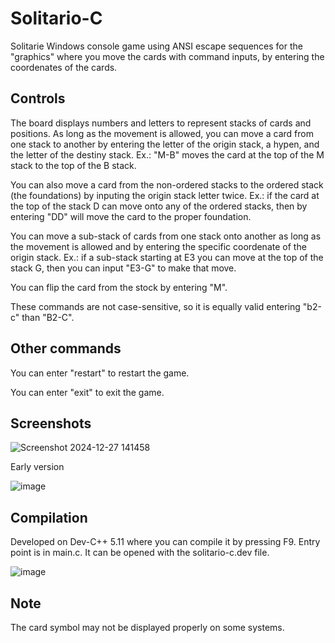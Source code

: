 # Solitario-C
Solitarie Windows console game using ANSI escape sequences for the "graphics" where you move the cards with command inputs, by entering the coordenates of the cards.

## Controls
The board displays numbers and letters to represent stacks of cards and positions. As long as the movement is allowed, you can move a card from one stack to another by entering the letter of the origin stack, a hypen, and the letter of the destiny stack. Ex.: "M-B" moves the card at the top of the M stack to the top of the B stack.

You can also move a card from the non-ordered stacks to the ordered stack (the foundations) by inputing the origin stack letter twice. Ex.: if the card at the top of the stack D can move onto any of the ordered stacks, then by entering "DD" will move the card to the proper foundation.

You can move a sub-stack of cards from one stack onto another as long as the movement is allowed and by entering the specific coordenate of the origin stack. Ex.: if a sub-stack starting at E3 you can move at the top of the stack G, then you can input "E3-G" to make that move.

You can flip the card from the stock by entering "M".

These commands are not case-sensitive, so it is equally valid entering "b2-c" than "B2-C".

## Other commands
You can enter "restart" to restart the game.

You can enter "exit" to exit the game.

## Screenshots
![Screenshot 2024-12-27 141458](https://github.com/user-attachments/assets/b5b9487f-43e9-4e79-915a-82136c12a90a)

Early version

![image](https://github.com/user-attachments/assets/7f0874e0-ae53-4341-8214-24fb163bddc8)

## Compilation
Developed on Dev-C++ 5.11 where you can compile it by pressing F9. Entry point is in main.c. It can be opened with the solitario-c.dev file.

![image](https://github.com/user-attachments/assets/d8e6fbd2-9da8-44b9-9e6b-43a7d6d49d49)

## Note
The card symbol may not be displayed properly on some systems.
